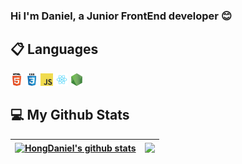 ### Hi I'm Daniel, a Junior FrontEnd developer 😊

## 📋 Languages
<code><img height="20" src="https://raw.githubusercontent.com/github/explore/80688e429a7d4ef2fca1e82350fe8e3517d3494d/topics/html/html.png"></code>
<code><img height="20" src="https://raw.githubusercontent.com/github/explore/80688e429a7d4ef2fca1e82350fe8e3517d3494d/topics/css/css.png"></code>
<code><img height="20" src="https://raw.githubusercontent.com/github/explore/80688e429a7d4ef2fca1e82350fe8e3517d3494d/topics/javascript/javascript.png"></code>
<code><img height="20" src="https://raw.githubusercontent.com/github/explore/80688e429a7d4ef2fca1e82350fe8e3517d3494d/topics/react/react.png"></code>
<code><img height="20" src="https://raw.githubusercontent.com/github/explore/80688e429a7d4ef2fca1e82350fe8e3517d3494d/topics/nodejs/nodejs.png"></code> 

## 💻 My Github Stats
| <a href="https://github.com/hongdaniel/github-readme-stats"><img align="center" src="https://github-readme-stats.vercel.app/api?username=hongdaniel&show_icons=true&include_all_commits=true&theme=default&hide_border=true" alt="HongDaniel's github stats" /></a> | <a href="https://github.com/hongdaniel/github-readme-stats"><img align="center" src="https://github-readme-stats.vercel.app/api/top-langs/?username=hongdaniel&layout=compact&theme=default&hide_border=true" /></a> |
| ------------- | ------------- |



